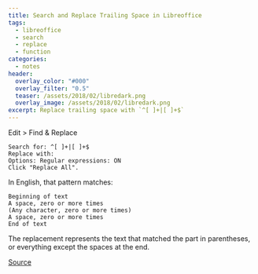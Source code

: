 ```yaml
---
title: Search and Replace Trailing Space in Libreoffice
tags:
  - libreoffice
  - search
  - replace
  - function
categories:
  - notes
header:
  overlay_color: "#000"
  overlay_filter: "0.5"
  teaser: /assets/2018/02/libredark.png
  overlay_image: /assets/2018/02/libredark.png
excerpt: Replace trailing space with `^[ ]+|[ ]+$`
---
```

Edit > Find & Replace

    Search for: ^[ ]+|[ ]+$
    Replace with:
    Options: Regular expressions: ON
    Click "Replace All".

In English, that pattern matches:

    Beginning of text
    A space, zero or more times
    (Any character, zero or more times)
    A space, zero or more times
    End of text

The replacement represents the text that matched the part in parentheses, or everything except the spaces at the end.

[Source](https://forum.openoffice.org/en/forum/viewtopic.php?f=9&t=15879&start=0)

